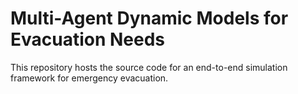 # Multi-Agent Dynamic Models for Evacuation Needs
This repository hosts the source code for an end-to-end simulation framework for emergency evacuation. 
